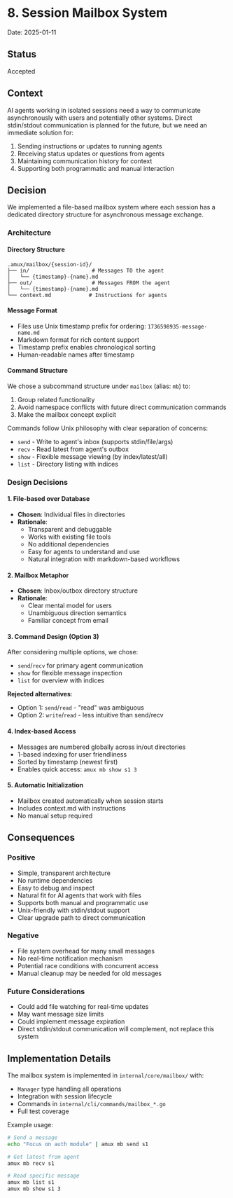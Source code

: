 # 8. Session Mailbox System

Date: 2025-01-11

## Status

Accepted

## Context

AI agents working in isolated sessions need a way to communicate asynchronously with users and potentially
other systems. Direct stdin/stdout communication is planned for the future, but we need an immediate solution for:

1. Sending instructions or updates to running agents
2. Receiving status updates or questions from agents
3. Maintaining communication history for context
4. Supporting both programmatic and manual interaction

## Decision

We implemented a file-based mailbox system where each session has a dedicated directory structure for
asynchronous message exchange.

### Architecture

#### Directory Structure

```text
.amux/mailbox/{session-id}/
├── in/                    # Messages TO the agent
│   └── {timestamp}-{name}.md
├── out/                   # Messages FROM the agent
│   └── {timestamp}-{name}.md
└── context.md            # Instructions for agents
```

#### Message Format

- Files use Unix timestamp prefix for ordering: `1736598935-message-name.md`
- Markdown format for rich content support
- Timestamp prefix enables chronological sorting
- Human-readable names after timestamp

#### Command Structure

We chose a subcommand structure under `mailbox` (alias: `mb`) to:

1. Group related functionality
2. Avoid namespace conflicts with future direct communication commands
3. Make the mailbox concept explicit

Commands follow Unix philosophy with clear separation of concerns:

- `send` - Write to agent's inbox (supports stdin/file/args)
- `recv` - Read latest from agent's outbox
- `show` - Flexible message viewing (by index/latest/all)
- `list` - Directory listing with indices

### Design Decisions

#### 1. File-based over Database

- **Chosen**: Individual files in directories
- **Rationale**:
  - Transparent and debuggable
  - Works with existing file tools
  - No additional dependencies
  - Easy for agents to understand and use
  - Natural integration with markdown-based workflows

#### 2. Mailbox Metaphor

- **Chosen**: Inbox/outbox directory structure
- **Rationale**:
  - Clear mental model for users
  - Unambiguous direction semantics
  - Familiar concept from email

#### 3. Command Design (Option 3)

After considering multiple options, we chose:

- `send`/`recv` for primary agent communication
- `show` for flexible message inspection
- `list` for overview with indices

**Rejected alternatives**:

- Option 1: `send`/`read` - "read" was ambiguous
- Option 2: `write`/`read` - less intuitive than send/recv

#### 4. Index-based Access

- Messages are numbered globally across in/out directories
- 1-based indexing for user friendliness
- Sorted by timestamp (newest first)
- Enables quick access: `amux mb show s1 3`

#### 5. Automatic Initialization

- Mailbox created automatically when session starts
- Includes context.md with instructions
- No manual setup required

## Consequences

### Positive

- Simple, transparent architecture
- No runtime dependencies
- Easy to debug and inspect
- Natural fit for AI agents that work with files
- Supports both manual and programmatic use
- Unix-friendly with stdin/stdout support
- Clear upgrade path to direct communication

### Negative

- File system overhead for many small messages
- No real-time notification mechanism
- Potential race conditions with concurrent access
- Manual cleanup may be needed for old messages

### Future Considerations

- Could add file watching for real-time updates
- May want message size limits
- Could implement message expiration
- Direct stdin/stdout communication will complement, not replace this system

## Implementation Details

The mailbox system is implemented in `internal/core/mailbox/` with:

- `Manager` type handling all operations
- Integration with session lifecycle
- Commands in `internal/cli/commands/mailbox_*.go`
- Full test coverage

Example usage:

```bash
# Send a message
echo "Focus on auth module" | amux mb send s1

# Get latest from agent
amux mb recv s1

# Read specific message
amux mb list s1
amux mb show s1 3

```
